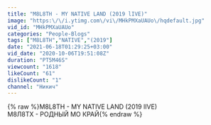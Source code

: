 ```yaml
---
title: "M8L8TH - MY NATIVE LAND (2019 lIVE)"
image: "https:\/\/i.ytimg.com\/vi\/MHkPMXaUAUo\/hqdefault.jpg"
vid_id: "MHkPMXaUAUo"
categories: "People-Blogs"
tags: ["M8L8TH","NATIVE","(2019"]
date: "2021-06-18T01:29:25+03:00"
vid_date: "2020-10-06T19:51:08Z"
duration: "PT5M46S"
viewcount: "1618"
likeCount: "61"
dislikeCount: "1"
channel: "Никич"
---
```

{% raw %}M8L8TH - MY NATIVE LAND (2019 lIVE)<br />М8Л8ТХ - РОДНЫЙ МО КРАЙ{% endraw %}
